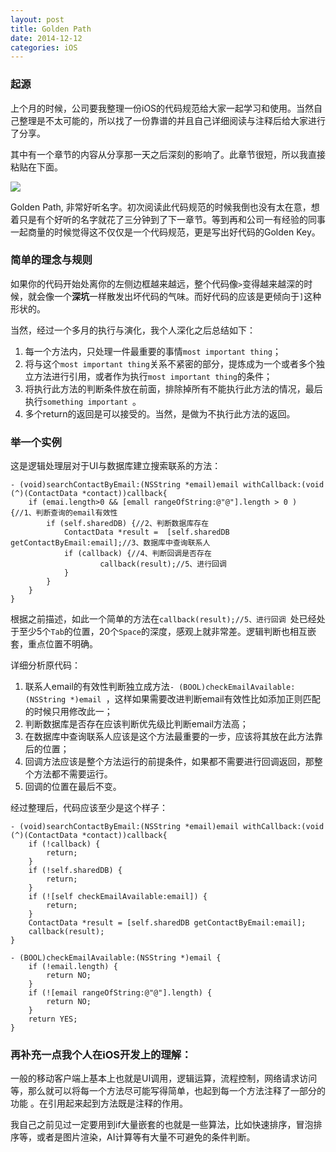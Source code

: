 ```yaml
---
layout: post
title: Golden Path
date: 2014-12-12
categories: iOS
---
```


### 起源

上个月的时候，公司要我整理一份iOS的代码规范给大家一起学习和使用。当然自己整理是不太可能的，所以找了一份靠谱的并且自己详细阅读与注释后给大家进行了分享。

<!-- more -->

其中有一个章节的内容从分享那一天之后深刻的影响了。此章节很短，所以我直接粘贴在下面。

![](https://raw.githubusercontent.com/Wing-Of-War/wing-of-war.github.com/814f41347a8c6d711b04df58d0a40ae6f7d979ee/_postsImages/2014/12/3.png)

Golden Path, 非常好听名字。初次阅读此代码规范的时候我倒也没有太在意，想着只是有个好听的名字就花了三分钟到了下一章节。等到再和公司一有经验的同事一起商量的时候觉得这不仅仅是一个代码规范，更是写出好代码的Golden Key。

### 简单的理念与规则

如果你的代码开始处离你的左侧边框越来越远，整个代码像`>`变得越来越深的时候，就会像一个**深坑**一样散发出坏代码的气味。而好代码的应该是更倾向于`]`这种形状的。


当然，经过一个多月的执行与演化，我个人深化之后总结如下：

1. 每一个方法内，只处理一件最重要的事情`most important thing`；
2. 将与这个`most important thing`关系不紧密的部分，提炼成为一个或者多个独立方法进行引用，或者作为执行`most important thing`的条件；
3. 将执行此方法的判断条件放在前面，排除掉所有不能执行此方法的情况，最后执行`something important `。
4.  多个return的返回是可以接受的。当然，是做为不执行此方法的返回。

### 举一个实例

这是逻辑处理层对于UI与数据库建立搜索联系的方法：

~~~objc
- (void)searchContactByEmail:(NSString *email)email withCallback:(void (^)(ContactData *contact))callback{	
	if (emai.length>0 && [emall rangeOfString:@"@"].length > 0 ) {//1、判断查询的email有效性
		if (self.sharedDB) {//2、判断数据库存在
			ContactData *result =  [self.sharedDB getContactByEmail:email];//3、数据库中查询联系人
			if (callback) {//4、判断回调是否存在
                    callback(result);//5、进行回调
			}
		}
	}
}
~~~

根据之前描述，如此一个简单的方法在`callback(result);//5、进行回调 `处已经处于至少5个`Tab`的位置，20个`Space`的深度，感观上就非常差。逻辑判断也相互嵌套，重点位置不明确。

详细分析原代码：

1.  联系人email的有效性判断独立成方法`- (BOOL)checkEmailAvailable:(NSString *)email `，这样如果需要改进判断email有效性比如添加正则匹配的时候只用修改此一；
2.  判断数据库是否存在应该判断优先级比判断email方法高；
3.  在数据库中查询联系人应该是这个方法最重要的一步，应该将其放在此方法靠后的位置；
4.  回调方法应该是整个方法运行的前提条件，如果都不需要进行回调返回，那整个方法都不需要运行。
5.  回调的位置在最后不变。


经过整理后，代码应该至少是这个样子：

~~~objc
- (void)searchContactByEmail:(NSString *email)email withCallback:(void (^)(ContactData *contact))callback{
	if (!callback) {
		return;
	}
	if (!self.sharedDB) {
		return;
	}
	if (![self checkEmailAvailable:email]) {
		return;
	}
	ContactData *result = [self.sharedDB getContactByEmail:email];
	callback(result);
}

- (BOOL)checkEmailAvailable:(NSString *)email {
	if (!email.length) {
		return NO;
	}
	if (![email rangeOfString:@"@"].length) {
		return NO;
	}
	return YES;
}
~~~


### 再补充一点我个人在iOS开发上的理解：

一般的移动客户端上基本上也就是UI调用，逻辑运算，流程控制，网络请求访问等，那么就可以将每一个方法尽可能写得简单，也起到每一个方法注释了一部分的功能 。在引用起来起到方法既是注释的作用。

我自己之前见过一定要用到if大量嵌套的也就是一些算法，比如快速排序，冒泡排序等，或者是图片渲染，AI计算等有大量不可避免的条件判断。
